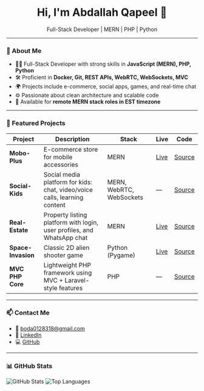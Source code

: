 <h1 align="center">Hi, I'm Abdallah Qapeel 👋</h1>
<p align="center">
  Full-Stack Developer | MERN | PHP | Python
</p>

---

### 🧠 About Me

- 🧑‍💻 Full-Stack Developer with strong skills in **JavaScript (MERN), PHP, Python**
- 🛠️ Proficient in **Docker, Git, REST APIs, WebRTC, WebSockets, MVC**
- 🌍 Projects include e-commerce, social apps, games, and real-time chat
- ⚙️ Passionate about clean architecture and scalable code
- 📍 Available for **remote MERN stack roles in EST timezone**

---

### 🚀 Featured Projects

| Project | Description | Stack | Live | Code |
|--------|-------------|-------|------|------|
| **Mobo-Plus** | E-commerce store for mobile accessories | MERN | [Live](https://mobo-plus-app.onrender.com) | [Source](https://github.com/abdallah0128318/mobo-plus) |
| **Social-Kids** | Social media platform for kids: chat, video/voice calls, learning content | MERN, WebRTC, WebSockets | — | [Source](https://github.com/abdallah0128318/social-kids) |
| **Real-Estate** | Property listing platform with login, user profiles, and WhatsApp chat | MERN | [Live](https://estate.100jsprojects.com/) | [Source](https://github.com/abdallah0128318/real-estate) |
| **Space-Invasion** | Classic 2D alien shooter game | Python (Pygame) | [Live](https://abdallah0128318.github.io/space_invasion_demo/) | [Source](https://github.com/abdallah0128318/space-invasion) |
| **MVC PHP Core** | Lightweight PHP framework using MVC + Laravel-style features | PHP | — | [Source](https://github.com/abdallah0128318/mvc-php) |

---

### 📫 Contact Me

- 📧 boda0128318@gmail.com  
- 🔗 [LinkedIn](https://www.linkedin.com/in/abdallah-qapeel-a765811a9/)  
- 💻 [GitHub](https://github.com/abdallah0128318)  

---

### 📊 GitHub Stats

![GitHub Stats](https://github-readme-stats.vercel.app/api?username=abdallah0128318&show_icons=true&theme=radical)
![Top Languages](https://github-readme-stats.vercel.app/api/top-langs/?username=abdallah0128318&layout=compact)

